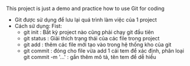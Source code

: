 This project is just a demo and practice how to use Git for coding

- Git được sử dụng để lưu lại  quá trình làm việc của 1 project
- Cách sử dụng:
Fist:
    + git init : Bất kỳ project nào cũng phải chạy git đầu tiên
    + git status : Giải thích trạng thái của các file trong project
    + git add : thêm các file mới tạo vào trong hệ thống kho của git
    + git commit : đóng cho file vừa add 1 cái tem để xác định, phân loại
        git commit -m '...' : gắn thêm mô tả, tên tem để dễ hiểu 